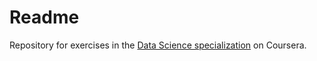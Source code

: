 # Readme

Repository for exercises in the [Data Science specialization](https://www.coursera.org/specializations/jhu-data-science/) on Coursera.
